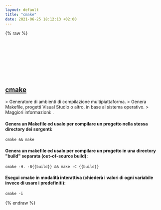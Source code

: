 ```yaml
---
layout: default
title: "cmake"
date: 2021-06-25 18:12:13 +02:00
---
```

{% raw %}
<h2 id="cmake">
  <a href="/it/common/cmake.html">cmake</a> <a href="#cmake"><svg class="icon">
    <use href="/assets/images/unicode_sprite.svg#link" />
  </svg></a>
</h2>
> Generatore di ambienti di compilazione multipiattaforma.
> Genera Makefile, progetti Visual Studio o altro, in base al sistema operativo.
> Maggiori informazioni: <https://cmake.org/cmake/help/v3.2/manual/cmake.1.html>.

#### Genera un Makefile ed usalo per compilare un progetto nella stessa directory dei sorgenti:
```shell
cmake && make
```
#### Genera un makefile ed usalo per compilare un progetto in una directory "build" separata (out-of-source build):
```shell
cmake -H. -B{{build}} && make -C {{build}}
```
#### Esegui cmake in modalità interattiva (chiederà i valori di ogni variabile invece di usare i predefiniti):
```shell
cmake -i
```
{% endraw %}